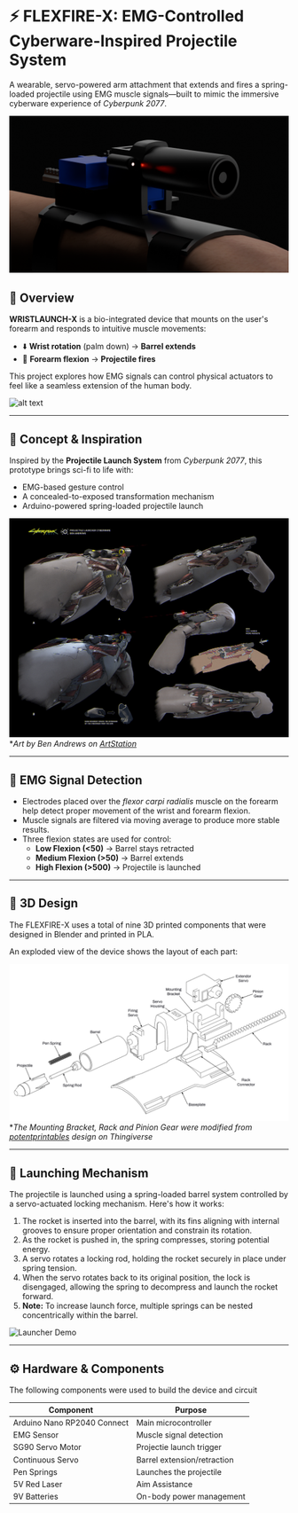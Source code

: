 # ⚡ FLEXFIRE-X: EMG-Controlled Cyberware-Inspired Projectile System

A wearable, servo-powered arm attachment that extends and fires a spring-loaded projectile using EMG muscle signals—built to mimic the immersive cyberware experience of *Cyberpunk 2077*.

![alt text](<Blend Files/Renders/Studio/Studio Shot.png>)

## 🚀 Overview

**WRISTLAUNCH-X** is a bio-integrated device that mounts on the user's forearm and responds to intuitive muscle movements:

- ⬇️ **Wrist rotation** (palm down) → **Barrel extends**
- 💪 **Forearm flexion** → **Projectile fires**

This project explores how EMG signals can control physical actuators to feel like a seamless extension of the human body.

![alt text](<Demo Render.gif>)

---

## 🧠 Concept & Inspiration

Inspired by the **Projectile Launch System** from *Cyberpunk 2077*, this prototype brings sci-fi to life with:

- EMG-based gesture control
- A concealed-to-exposed transformation mechanism
- Arduino-powered spring-loaded projectile launch

![Concept Art Reference](<Blend Files/Textures/Reference.jpg>)
**Art by Ben Andrews on [ArtStation](https://www.artstation.com/artwork/WKqEVD)*

---

## 💪 EMG Signal Detection
- Electrodes placed over the *flexor carpi radialis* muscle on the forearm help detect proper movement of the wrist and forearm flexion.
- Muscle signals are filtered via moving average to produce more stable results.
- Three flexion states are used for control:
  - **Low Flexion (<50)** → Barrel stays retracted
  - **Medium Flexion (>50)** → Barrel extends
  - **High Flexion (>500)** → Projectile is launched

---

## 🔧 3D Design

The FLEXFIRE-X uses a total of nine 3D printed components that were designed in Blender and printed in PLA. 

An exploded view of the device shows the layout of each part:

![alt text](Exploded.png)
**The Mounting Bracket, Rack and Pinion Gear were modified from [potentprintables](https://www.thingiverse.com/thing:3170748) design on Thingiverse*

---

## 🔫 Launching Mechanism

The projectile is launched using a spring-loaded barrel system controlled by a servo-actuated locking mechanism. Here's how it works:

1. The rocket is inserted into the barrel, with its fins aligning with internal grooves to ensure proper orientation and constrain its rotation.
2. As the rocket is pushed in, the spring compresses, storing potential energy.
3. A servo rotates a locking rod, holding the rocket securely in place under spring tension.
4. When the servo rotates back to its original position, the lock is disengaged, allowing the spring to decompress and launch the rocket forward.
5. **Note:** To increase launch force, multiple springs can be nested concentrically within the barrel.

![Launcher Demo](<Blend Files/Renders/Launcher/Launcher Demo.gif>)

---

## ⚙️ Hardware & Components

The following components were used to build the device and circuit

| Component               | Purpose                             |
|------------------------|-------------------------------------|
| Arduino Nano RP2040 Connect       | Main microcontroller                |
| EMG Sensor | Muscle signal detection       |
| SG90 Servo Motor | Projectie launch trigger        |
| Continuous Servo | Barrel extension/retraction    |
| Pen Springs | Launches the projectile        |
| 5V Red Laser | Aim Assistance |
| 9V Batteries | On-body power management |
